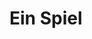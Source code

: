 # Ein Spiel


<script>




  var pane = <div class="pane" style="position: relative; width: 600px; height: 600px; background-color: lightgray">


  </div>


  for(var i=0; i<8; i++) {
    for(var j=0; j<8; j++) {

      let field = <div class="field" style="position: absolute; top: 10px; left: 10px; width: 50px; height: 50px; background-color: gray"></div>
      lively.setPosition(field, lively.pt(10 + j*60 , 10 + i*60))

      // field.style.backgroundColor = `rgb(${i * 13},${j * 13},0)`

      field.addEventListener("click", evt => {
          if (field.style.backgroundColor === "white") {
            field.style.backgroundColor = "black"
          } else {
            field.style.backgroundColor = "white"
          
          } 
      
      })

      
      pane.appendChild(field)
    }
  }



  pane
</script>

